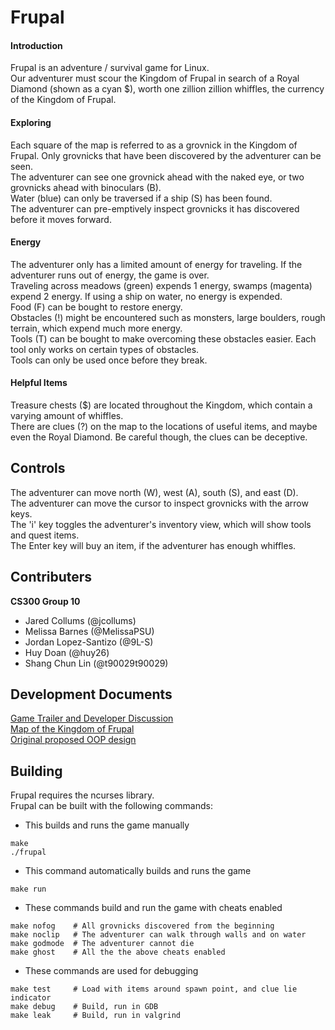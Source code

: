 # Frupal
#### Introduction ####
Frupal is an adventure / survival game for Linux.  
Our adventurer must scour the Kingdom of Frupal in search of a Royal Diamond (shown as a cyan $), worth one zillion zillion whiffles, the currency of the Kingdom of Frupal.

#### Exploring ####
Each square of the map is referred to as a grovnick in the Kingdom of Frupal.
Only grovnicks that have been discovered by the adventurer can be seen.  
The adventurer can see one grovnick ahead with the naked eye, or two grovnicks ahead with binoculars (B).  
Water (blue) can only be traversed if a ship (S) has been found.  
The adventurer can pre-emptively inspect grovnicks it has discovered before it moves forward.

#### Energy ####
The adventurer only has a limited amount of energy for traveling. If the adventurer runs out of energy, the game is over.  
Traveling across meadows (green) expends 1 energy, swamps (magenta) expend 2 energy. If using a ship on water, no energy is expended.  
Food (F) can be bought to restore energy.  
Obstacles (!) might be encountered such as monsters, large boulders, rough terrain, which expend much more energy.  
Tools (T) can be bought to make overcoming these obstacles easier. Each tool only works on certain types of obstacles.  
Tools can only be used once before they break.  

#### Helpful Items ####
Treasure chests ($) are located throughout the Kingdom, which contain a varying amount of whiffles.  
There are clues (?) on the map to the locations of useful items, and maybe even the Royal Diamond. Be careful though, the clues can be deceptive.  

## Controls
The adventurer can move north (W), west (A), south (S), and east (D).  
The adventurer can move the cursor to inspect grovnicks with the arrow keys.  
The 'i' key toggles the adventurer's inventory view, which will show tools and quest items.  
The Enter key will buy an item, if the adventurer has enough whiffles.

## Contributers

**CS300 Group 10**
* Jared Collums (@jcollums)
* Melissa Barnes (@MelissaPSU)
* Jordan Lopez-Santizo (@9L-S)
* Huy Doan (@huy26)
* Shang Chun Lin (@t90029t90029)

## Development Documents ##
[Game Trailer and Developer Discussion](https://media.pdx.edu/media/1_i91qz32b)  
[Map of the Kingdom of Frupal](https://drive.google.com/file/d/1PVO-CWQgRu9YMNzszVxnGrDWvj41KUdJ/view?usp=sharing)  
[Original proposed OOP design](https://drive.google.com/file/d/1uGqeCG1syLJbEF17rSoJDt6Tqrat4FJL/view?usp=sharing)  

## Building
Frupal requires the ncurses library.  
Frupal can be built with the following commands:

* This builds and runs the game manually
```
make
./frupal
```

* This command automatically builds and runs the game
```
make run
```

* These commands build and run the game with cheats enabled
```
make nofog    # All grovnicks discovered from the beginning
make noclip   # The adventurer can walk through walls and on water
make godmode  # The adventurer cannot die
make ghost    # All the the above cheats enabled
```

* These commands are used for debugging
```
make test     # Load with items around spawn point, and clue lie indicator
make debug    # Build, run in GDB
make leak     # Build, run in valgrind
```
